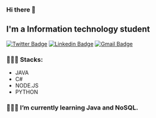 ### Hi there 👋

<!--
**caiocichetti/caiocichetti** is a ✨ _special_ ✨ repository because its `README.md` (this file) appears on your GitHub profile. -->

## I'm a Information technology student


[![Twitter Badge](https://img.shields.io/badge/-@CaioCichetti-0984e3?style=flat-square&labelColor=0984e3&logo=twitter&logoColor=white&link=https://twitter.com/CaioCichetti)](https://twitter.com/CaioCichetti) 
[![Linkedin Badge](https://img.shields.io/badge/-Caio%20A%20C%20Roberto-0984e3?style=flat-square&labelColor=0984e3&logo=Linkedin&logoColor=white&link=https://www.linkedin.com/in/caio-antonio-cichetti-roberto/)](https://www.linkedin.com/in/caio-antonio-cichetti-roberto/) 
[![Gmail Badge](https://img.shields.io/badge/-caiocichetti08gmail.com-d63031?style=flat-square&labelColor=d63031&logo=Gmail&logoColor=white&link=mailto:caiocichetti08gmail.com)](caiocichetti08gmail.com)

### 👨🏻‍🔧 Stacks:
- JAVA
- C#
- NODE.JS
- PYTHON
### 👨🏻‍💻 I’m currently learning Java and NoSQL.
